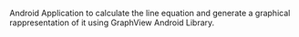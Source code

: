 Android Application to calculate the line equation and generate a graphical rappresentation of it using GraphView Android Library.

